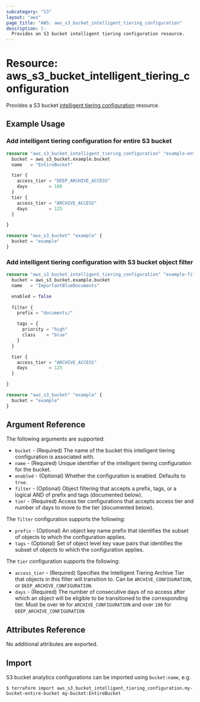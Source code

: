 ```yaml
---
subcategory: "S3"
layout: "aws"
page_title: "AWS: aws_s3_bucket_intelligent_tiering_configuration"
description: |-
  Provides an S3 bucket intelligent tiering configuration resource.
---
```


# Resource: aws_s3_bucket_intelligent_tiering_configuration

Provides a S3 bucket [intelligent tiering configuration](https://docs.aws.amazon.com/AmazonS3/latest/userguide/storage-class-intro.html) resource.

## Example Usage

### Add intelligent tiering configuration for entire S3 bucket

```terraform
resource "aws_s3_bucket_intelligent_tiering_configuration" "example-entire-bucket" {
  bucket = aws_s3_bucket.example.bucket
  name   = "EntireBucket"

  tier {
    access_tier = "DEEP_ARCHIVE_ACCESS"
    days        = 180
  }
  tier {
    access_tier = "ARCHIVE_ACCESS"
    days        = 125
  }

}

resource "aws_s3_bucket" "example" {
  bucket = "example"
}

```

### Add intelligent tiering configuration with S3 bucket object filter

```terraform
resource "aws_s3_bucket_intelligent_tiering_configuration" "example-filtered" {
  bucket = aws_s3_bucket.example.bucket
  name   = "ImportantBlueDocuments"

  enabled = false
  
  filter {
    prefix = "documents/"

    tags = {
      priority = "high"
      class    = "blue"
    }
  }

  tier {
    access_tier = "ARCHIVE_ACCESS"
    days        = 125
  }

}

resource "aws_s3_bucket" "example" {
  bucket = "example"
}
```

## Argument Reference

The following arguments are supported:

* `bucket` - (Required) The name of the bucket this intelligent tiering configuration is associated with.
* `name` - (Required) Unique identifier of the intelligent tiering configuration for the bucket.
* `enabled` - (Optional) Whether the configuration is enabled. Defaults to `true`.
* `filter` - (Optional) Object filtering that accepts a prefix, tags, or a logical AND of prefix and tags (documented below).
* `tier` - (Required) Access tier configurations that accepts access tier and number of days to move to the tier (documented below).

The `filter` configuration supports the following:

* `prefix` - (Optional) An object key name prefix that identifies the subset of objects to which the configuration applies.
* `tags` - (Optional) Set of object level key vaue pairs that identifies the subset of objects to which the configuration applies.

The `tier` configuration supports the following:

* `access_tier` - (Required) Specifies the Intelligent Tiering Archive Tier that objects in this filter will transition to. Can be `ARCHIVE_CONFIGURATION`, or `DEEP_ARCHIVE_CONFIGURATION`.
* `days` - (Required) The number of consecutive days of no access after which an object will be eligible to be transitioned to the corresponding tier. Must be over `90` for `ARCHIVE_CONFIGURATION` and over `180` for `DEEP_ARCHIVE_CONFIGURATION`

## Attributes Reference

No additional attributes are exported.

## Import

S3 bucket analytics configurations can be imported using `bucket:name`, e.g.

```
$ terraform import aws_s3_bucket_intelligent_tiering_configuration.my-bucket-entire-bucket my-bucket:EntireBucket
```
